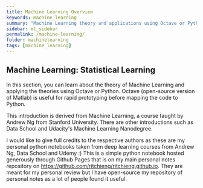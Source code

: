 ```yaml
---
title: Machine Learning Overview
keywords: machine_learning
summary: "Machine Learning theory and applications using Octave or Python."
sidebar: ml_sidebar
permalink: /machine-learning/
folder: machinelearning
tags: [machine_learning]
---
```


## Machine Learning: Statistical Learning

In this section, you can learn about the theory of Machine Learning and applying the theories using Octave or Python. Octave (open-source version of Matlab) is useful for rapid prototyping before mapping the code to Python.


This introduction is derived from Machine Learning, a course taught by Andrew Ng from Stanford University. There are other introductions such as Data School and Udacity's Machine Learning Nanodegree.

I would like to give full credits to the respective authors as these are my personal python notebooks taken from deep learning courses from Andrew Ng, Data School and Udemy :) This is a simple python notebook hosted generously through Github Pages that is on my main personal notes repository on https://github.com/ritchieng/ritchieng.github.io. They are meant for my personal review but I have open-source my repository of personal notes as a lot of people found it useful.